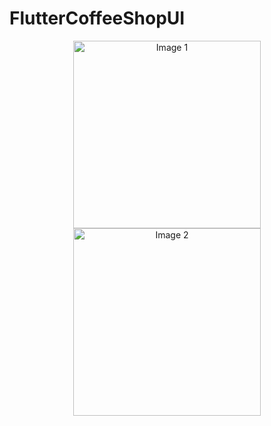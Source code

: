 # FlutterCoffeeShopUI

<p align="center">
  <img src="https://github.com/user-attachments/assets/5f161b6f-21ca-4ee5-85e5-15bb5e09261e" alt="Image 1" width="300"/>
  <img src="https://github.com/user-attachments/assets/01b35f11-ae5e-4880-a3cd-c565915477b4" alt="Image 2" width="300"/>
</p>

